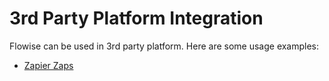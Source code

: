 # 3rd Party Platform Integration

Flowise can be used in 3rd party platform. Here are some usage examples:

* [Zapier Zaps](zapier-zap.md)
